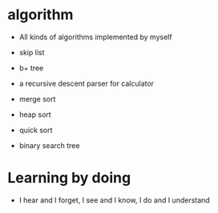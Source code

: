 # algorithm

- All kinds of algorithms implemented by myself

* skip list

* b+ tree

* a recursive descent parser for calculator

* merge sort

* heap sort

* quick sort

* binary search tree


# Learning by doing

- I hear and I forget, I see and I know, I do and I understand
